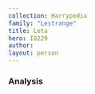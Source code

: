 ```yaml
---
collection: Harrypedia
family: "Lestrange"
title: Leta
hero: I0229
author:
layout: person
---
```


### Analysis
